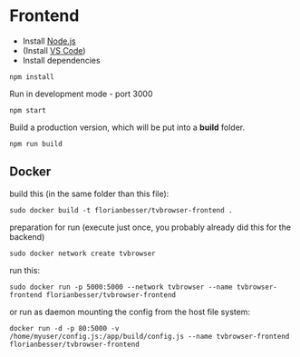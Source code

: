 # Frontend

- Install [Node.js](https://nodejs.org/en/)
- (Install [VS Code](https://code.visualstudio.com/))
- Install dependencies
```
npm install
```

Run in development mode - port 3000
```
npm start
```

Build a production version, which will be put into a **build** folder.
```
npm run build
```

## Docker

build this (in the same folder than this file):
```
sudo docker build -t florianbesser/tvbrowser-frontend .
```

preparation for run (execute just once, you probably already did this for the backend)
```
sudo docker network create tvbrowser
```

run this:
```
sudo docker run -p 5000:5000 --network tvbrowser --name tvbrowser-frontend florianbesser/tvbrowser-frontend
```

or run as daemon mounting the config from the host file system:
```
docker run -d -p 80:5000 -v /home/myuser/config.js:/app/build/config.js --name tvbrowser-frontend florianbesser/tvbrowser-frontend
```
